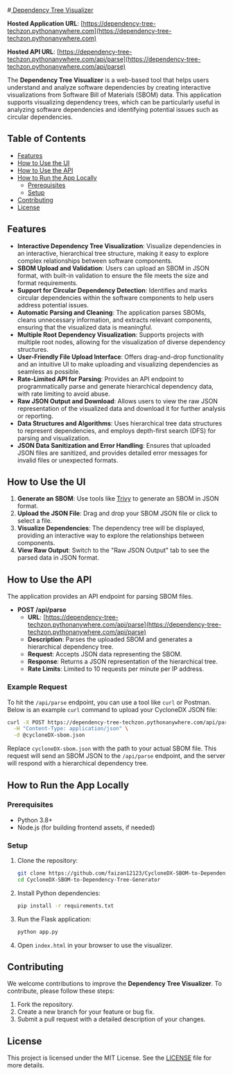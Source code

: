 #[ Dependency Tree Visualizer]()

**Hosted Application URL**: [https://dependency-tree-techzon.pythonanywhere.com](https://dependency-tree-techzon.pythonanywhere.com)

**Hosted API URL**: [https://dependency-tree-techzon.pythonanywhere.com/api/parse](https://dependency-tree-techzon.pythonanywhere.com/api/parse)

The **Dependency Tree Visualizer** is a web-based tool that helps users understand and analyze software dependencies by creating interactive visualizations from Software Bill of Materials (SBOM) data. This application supports visualizing dependency trees, which can be particularly useful in analyzing software dependencies and identifying potential issues such as circular dependencies.

## Table of Contents

- [Features](#features)
- [How to Use the UI](#how-to-use-the-ui)
- [How to Use the API](#how-to-use-the-api)
- [How to Run the App Locally](#how-to-run-the-app-locally)
  - [Prerequisites](#prerequisites)
  - [Setup](#setup)
- [Contributing](#contributing)
- [License](#license)

## Features

- **Interactive Dependency Tree Visualization**: Visualize dependencies in an interactive, hierarchical tree structure, making it easy to explore complex relationships between software components.
- **SBOM Upload and Validation**: Users can upload an SBOM in JSON format, with built-in validation to ensure the file meets the size and format requirements.
- **Support for Circular Dependency Detection**: Identifies and marks circular dependencies within the software components to help users address potential issues.
- **Automatic Parsing and Cleaning**: The application parses SBOMs, cleans unnecessary information, and extracts relevant components, ensuring that the visualized data is meaningful.
- **Multiple Root Dependency Visualization**: Supports projects with multiple root nodes, allowing for the visualization of diverse dependency structures.
- **User-Friendly File Upload Interface**: Offers drag-and-drop functionality and an intuitive UI to make uploading and visualizing dependencies as seamless as possible.
- **Rate-Limited API for Parsing**: Provides an API endpoint to programmatically parse and generate hierarchical dependency data, with rate limiting to avoid abuse.
- **Raw JSON Output and Download**: Allows users to view the raw JSON representation of the visualized data and download it for further analysis or reporting.
- **Data Structures and Algorithms**: Uses hierarchical tree data structures to represent dependencies, and employs depth-first search (DFS) for parsing and visualization.
- **JSON Data Sanitization and Error Handling**: Ensures that uploaded JSON files are sanitized, and provides detailed error messages for invalid files or unexpected formats.

## How to Use the UI

1. **Generate an SBOM**: Use tools like [Trivy](https://github.com/aquasecurity/trivy) to generate an SBOM in JSON format.
2. **Upload the JSON File**: Drag and drop your SBOM JSON file or click to select a file.
3. **Visualize Dependencies**: The dependency tree will be displayed, providing an interactive way to explore the relationships between components.
4. **View Raw Output**: Switch to the "Raw JSON Output" tab to see the parsed data in JSON format.

## How to Use the API

The application provides an API endpoint for parsing SBOM files.

- **POST /api/parse**
  - **URL**: [https://dependency-tree-techzon.pythonanywhere.com/api/parse](https://dependency-tree-techzon.pythonanywhere.com/api/parse)
  - **Description**: Parses the uploaded SBOM and generates a hierarchical dependency tree.
  - **Request**: Accepts JSON data representing the SBOM.
  - **Response**: Returns a JSON representation of the hierarchical tree.
  - **Rate Limits**: Limited to 10 requests per minute per IP address.

### Example Request

To hit the `/api/parse` endpoint, you can use a tool like `curl` or Postman. Below is an example `curl` command to upload your CycloneDX JSON file:

```sh
curl -X POST https://dependency-tree-techzon.pythonanywhere.com/api/parse \
  -H "Content-Type: application/json" \
  -d @cycloneDX-sbom.json
```

Replace `cycloneDX-sbom.json` with the path to your actual SBOM file. This request will send an SBOM JSON to the `/api/parse` endpoint, and the server will respond with a hierarchical dependency tree.

## How to Run the App Locally


### Prerequisites

- Python 3.8+
- Node.js (for building frontend assets, if needed)

### Setup

1. Clone the repository:
   ```sh
   git clone https://github.com/faizan12123/CycloneDX-SBOM-to-Dependency-Tree-Generator.git
   cd CycloneDX-SBOM-to-Dependency-Tree-Generator
   ```

2. Install Python dependencies:
   ```sh
   pip install -r requirements.txt
   ```

3. Run the Flask application:
   ```sh
   python app.py
   ```

4. Open `index.html` in your browser to use the visualizer.

## Contributing

We welcome contributions to improve the **Dependency Tree Visualizer**. To contribute, please follow these steps:

1. Fork the repository.
2. Create a new branch for your feature or bug fix.
3. Submit a pull request with a detailed description of your changes.

## License

This project is licensed under the MIT License. See the [LICENSE](LICENSE) file for more details.

